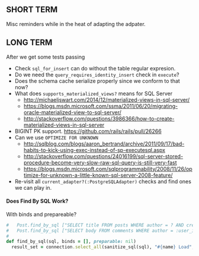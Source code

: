 
## SHORT TERM

Misc reminders while in the heat of adapting the adpater.


## LONG TERM

After we get some tests passing

* Check `sql_for_insert` can do without the table regular expresion.
* Do we need the `query_requires_identity_insert` check in `execute`?
* Does the schema cache serialize properly since we conform to that now?
* What does `supports_materialized_views?` means for SQL Server
  - http://michaeljswart.com/2014/12/materialized-views-in-sql-server/
  - https://blogs.msdn.microsoft.com/ssma/2011/06/20/migrating-oracle-materialized-view-to-sql-server/
  - http://stackoverflow.com/questions/3986366/how-to-create-materialized-views-in-sql-server
* BIGINT PK support. https://github.com/rails/rails/pull/26266
* Can we use `OPTIMIZE FOR UNKNOWN`
  - http://sqlblog.com/blogs/aaron_bertrand/archive/2011/09/17/bad-habits-to-kick-using-exec-instead-of-sp-executesql.aspx
  - http://stackoverflow.com/questions/24016199/sql-server-stored-procedure-become-very-slow-raw-sql-query-is-still-very-fast
  - https://blogs.msdn.microsoft.com/sqlprogrammability/2008/11/26/optimize-for-unknown-a-little-known-sql-server-2008-feature/
* Re-visit all `current_adapter?(:PostgreSQLAdapter)` checks and find ones we can play in.


#### Does Find By SQL Work?

With binds and prepareable?

```ruby
#   Post.find_by_sql ["SELECT title FROM posts WHERE author = ? AND created > ?", author_id, start_date]
#   Post.find_by_sql ["SELECT body FROM comments WHERE author = :user_id OR approved_by = :user_id", { :user_id => user_id }]
#
def find_by_sql(sql, binds = [], preparable: nil)
  result_set = connection.select_all(sanitize_sql(sql), "#{name} Load", binds, preparable: preparable)
```
